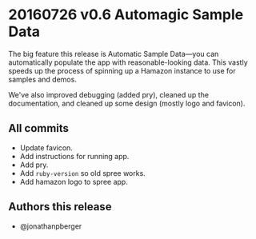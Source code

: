 # 20160726 v0.6 Automagic Sample Data

The big feature this release is Automatic Sample Data—you can automatically populate the app with reasonable-looking data. This vastly speeds up the process of spinning up a Hamazon instance to use for samples and demos.

We've also improved debugging (added pry), cleaned up the documentation, and cleaned up some design (mostly logo and favicon).


## All commits
- Update favicon.
- Add instructions for running app.
- Add pry.
- Add `ruby-version` so old spree works.
- Add hamazon logo to spree app.


## Authors this release
- @jonathanpberger
